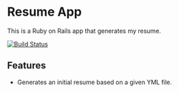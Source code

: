 # Resume App
This is a Ruby on Rails app that generates my resume.

[![Build Status](https://travis-ci.org/rolme/resume.png?branch=master)](https://travis-ci.org/rolme/resume)

## Features
* Generates an initial resume based on a given YML file.
            
